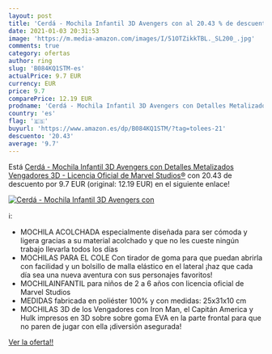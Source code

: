 ```yaml
---
layout: post
title: 'Cerdá - Mochila Infantil 3D Avengers con al 20.43 % de descuento'
date: 2021-01-03 20:31:53
image: 'https://m.media-amazon.com/images/I/51OTZikkTBL._SL200_.jpg'
comments: true
category: ofertas
author: ring
slug: 'B084KQ1STM-es'
actualPrice: 9.7 EUR
currency: EUR
price: 9.7
comparePrice: 12.19 EUR
prodname: 'Cerdá - Mochila Infantil 3D Avengers con Detalles Metalizados  Vengadores 3D - Licencia Oficial de Marvel Studios®'
country: 'es'
flag: '🇪🇸'
buyurl: 'https://www.amazon.es/dp/B084KQ1STM/?tag=tolees-21'
descuento: '20.43'
average: '9.7'
---
```


Está [Cerdá - Mochila Infantil 3D Avengers con Detalles Metalizados  Vengadores 3D - Licencia Oficial de Marvel Studios®](https://www.amazon.es/dp/B084KQ1STM/?tag=tolees-21) con 20.43 de descuento por 9.7 EUR (original: 12.19 EUR) en el siguiente enlace!

[![Cerdá - Mochila Infantil 3D Avengers con](https://m.media-amazon.com/images/I/51OTZikkTBL._SL200_.jpg)](https://www.amazon.es/dp/B084KQ1STM/?tag=tolees-21)

ℹ️:

- MOCHILA ACOLCHADA especialmente diseñada para ser cómoda y ligera gracias a su material acolchado y que no les cueste ningún trabajo llevarla todos los días
- MOCHILAS PARA EL COLE Con tirador de goma para que puedan abrirla con facilidad y un bolsillo de malla elástico en el lateral ¡haz que cada día sea una nueva aventura con sus personajes favoritos!
- MOCHILAINFANTIL para niños de 2 a 6 años con licencia oficial de Marvel Studios
- MEDIDAS fabricada en poliéster 100% y con medidas: 25x31x10 cm
- MOCHILAS 3D de los Vengadores con Iron Man, el Capitán America y Hulk impresos en 3D sobre sobre goma EVA en la parte frontal para que no paren de jugar con ella ¡diversión asegurada!

[Ver la oferta!!](https://www.amazon.es/dp/B084KQ1STM/?tag=tolees-21)
